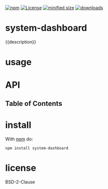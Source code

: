 [![npm](https://img.shields.io/npm/v/system-dashboard.svg)](https://www.npmjs.com/package/system-dashboard)
[![License](https://img.shields.io/badge/License-BSD%203--Clause-blue.svg)](https://opensource.org/licenses/BSD-3-Clause)
[![minified size](https://badgen.net/bundlephobia/min/system-dashboard)](https://bundlephobia.com/result?p=system-dashboard)
[![downloads](http://img.shields.io/npm/dm/system-dashboard.svg?style=flat-square)](https://npmjs.org/package/system-dashboard)
# system-dashboard

{{description}}

# usage

# API

<!-- Generated by documentation.js. Update this documentation by updating the source code. -->

## Table of Contents

# install

With [npm](http://npmjs.org) do:

```shell
npm install system-dashboard
```

# license

BSD-2-Clause
